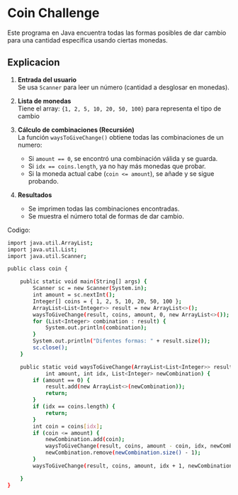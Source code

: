 # Coin Challenge

Este programa en Java encuentra todas las formas posibles de dar cambio para una cantidad específica usando ciertas monedas.

## Explicacion

1. **Entrada del usuario**  
   Se usa `Scanner` para leer un número (cantidad a desglosar en monedas).

2. **Lista de monedas**  
   Tiene el array: `{1, 2, 5, 10, 20, 50, 100}` para representa el tipo de cambio

3. **Cálculo de combinaciones (Recursión)**  
   La función `waysToGiveChange()` obtiene todas las combinaciones de un numero:
   - Si `amount == 0`, se encontró una combinación válida y se guarda.
   - Si `idx == coins.length`, ya no hay más monedas que probar.
   - Si la moneda actual cabe (`coin <= amount`), se añade y se sigue probando.

4. **Resultados**  
   - Se imprimen todas las combinaciones encontradas.
   - Se muestra el número total de formas de dar cambio.

Codigo: 

``` bash
import java.util.ArrayList;
import java.util.List;
import java.util.Scanner;

public class coin {

    public static void main(String[] args) {
        Scanner sc = new Scanner(System.in);
        int amount = sc.nextInt();
        Integer[] coins = { 1, 2, 5, 10, 20, 50, 100 };
        ArrayList<List<Integer>> result = new ArrayList<>();
        waysToGiveChange(result, coins, amount, 0, new ArrayList<>());
        for (List<Integer> combination : result) {
            System.out.println(combination);
        }
        System.out.println("Difentes formas: " + result.size());
        sc.close();
    }

    public static void waysToGiveChange(ArrayList<List<Integer>> result, Integer[] coins,
            int amount, int idx, List<Integer> newCombination) {
        if (amount == 0) {
            result.add(new ArrayList<>(newCombination));
            return;
        }
        if (idx == coins.length) {
            return;
        }
        int coin = coins[idx];
        if (coin <= amount) {
            newCombination.add(coin);
            waysToGiveChange(result, coins, amount - coin, idx, newCombination);
            newCombination.remove(newCombination.size() - 1);
        }
        waysToGiveChange(result, coins, amount, idx + 1, newCombination);

    }
}
```
